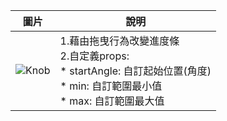 | 圖片                      | 說明                |
|---------------------------|---------------------|
| ![Knob](./images/Knob.gif) |1.藉由拖曳行為改變進度條<br> 2.自定義props:<br>       * startAngle: 自訂起始位置(角度)<br>        * min: 自訂範圍最小值<br>       * max: 自訂範圍最大值|
